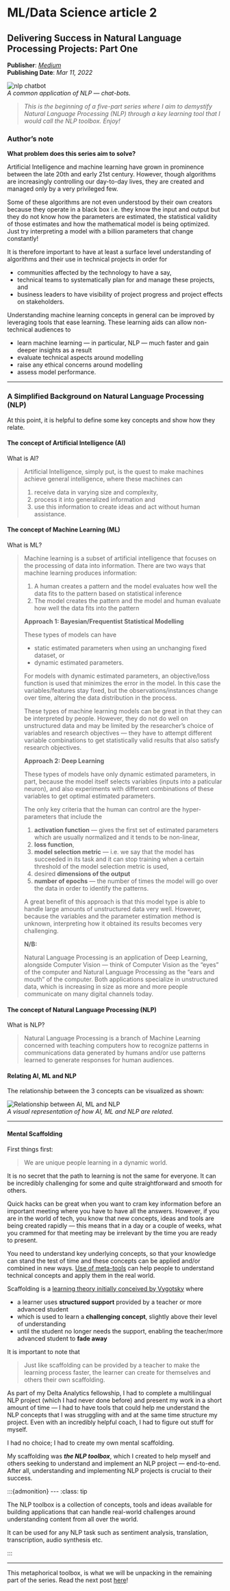 # ML/Data Science article 2

## Delivering Success in Natural Language Processing Projects: Part One

**Publisher**: [*Medium*](https://medium.com/@ceethinwa/delivering-success-in-natural-language-processing-projects-part-one-40c4775cf6a9) <br>
**Publishing Date**: *Mar 11, 2022*

![nlp chatbot](../images/NLP-chatbot.svg) <br>
*A common application of NLP — chat-bots.*

> *This is the beginning of a five-part series where I aim to demystify Natural Language Processing (NLP) through a key
> learning tool that I would call the NLP toolbox. Enjoy!*

### Author’s note

**What problem does this series aim to solve?**

Artificial Intelligence and machine learning have grown in prominence between the late 20th and early 21st century.
However, though algorithms are increasingly controlling our day-to-day lives, they are created and managed only by a
very privileged few.

Some of these algorithms are not even understood by their own creators because they operate in a black box i.e. they know
the input and output but they do not know how the parameters are estimated, the statistical validity of those estimates
and how the mathematical model is being optimized. Just try interpreting a model with a billion parameters that change constantly!

It is therefore important to have at least a surface level understanding of algorithms and their use in technical projects
in order for

* communities affected by the technology to have a say,
* technical teams to systematically plan for and manage these projects, and
* business leaders to have visibility of project progress and project effects on stakeholders.

Understanding machine learning concepts in general can be improved by leveraging tools that ease learning. These learning
aids can allow non-technical audiences to

* learn machine learning — in particular, NLP — much faster and gain deeper insights as a result
* evaluate technical aspects around modelling
* raise any ethical concerns around modelling
* assess model performance.

****

### A Simplified Background on Natural Language Processing (NLP)

At this point, it is helpful to define some key concepts and show how they relate.

#### The concept of Artificial Intelligence (AI)

What is AI?

> Artificial Intelligence, simply put, is the quest to make machines achieve general intelligence, where these machines can
>
> 1. receive data in varying size and complexity,
> 2. process it into generalized information and
> 3. use this information to create ideas and act without human assistance.

#### The concept of Machine Learning (ML)

What is ML?

> Machine learning is a subset of artificial intelligence that focuses on the processing of data into information.
> There are two ways that machine learning produces information:
> 1. A human creates a pattern and the model evaluates how well the data fits to the pattern based on statistical inference
> 2. The model creates the pattern and the model and human evaluate how well the data fits into the pattern
> 
> **Approach 1: Bayesian/Frequentist Statistical Modelling**
> 
> These types of models can have
> * static estimated parameters when using an unchanging fixed dataset, or
> * dynamic estimated parameters.
> 
> For models with dynamic estimated parameters, an objective/loss function is used that minimizes the error in the model.
> In this case the variables/features stay fixed, but the observations/instances change over time, altering the data
> distribution in the process.
> 
> These types of machine learning models can be great in that they can be interpreted by people. However, they do not do
> well on unstructured data and may be limited by the researcher’s choice of variables and research objectives — they have
> to attempt different variable combinations to get statistically valid results that also satisfy research objectives.
> 
> **Approach 2: Deep Learning**
> 
> These types of models have only dynamic estimated parameters, in part, because the model itself selects variables
> (inputs into a paticular neuron), and also experiments with different combinations of these variables to get optimal
> estimated parameters.
> 
> The only key criteria that the human can control are the hyper-parameters that include the
> 1. **activation function** — gives the first set of estimated parameters which are usually normalized and it tends to be non-linear,
> 2. **loss function**,
> 3. **model selection metric** — i.e. we say that the model has succeeded in its task and it can stop training when a certain threshold of the model selection metric is used,
> 4. desired **dimensions of the output**
> 5. **number of epochs** — the number of times the model will go over the data in order to identify the patterns.
> 
> A great benefit of this approach is that this model type is able to handle large amounts of unstructured data very well.
> However, because the variables and the parameter estimation method is unknown, interpreting how it obtained its results
> becomes very challenging.
> 
> **N/B:**
> 
> Natural Language Processing is an application of Deep Learning, alongside Computer Vision — think of Computer Vision
> as the “eyes” of the computer and Natural Language Processing as the “ears and mouth” of the computer. Both applications
> specialize in unstructured data, which is increasing in size as more and more people communicate on many digital channels
> today.

#### The concept of Natural Language Processing (NLP)

What is NLP?

> Natural Language Processing is a branch of Machine Learning concerned with teaching computers how to recognize patterns
> in communications data generated by humans and/or use patterns learned to generate responses for human audiences.

#### Relating AI, ML and NLP

The relationship between the 3 concepts can be visualized as shown:

![Relationship between AI, ML and NLP](../images/ai-ml-nlp.svg) <br>
*A visual representation of how AI, ML and NLP are related.*

****

#### Mental Scaffolding

First things first:

> We are unique people learning in a dynamic world.

It is no secret that the path to learning is not the same for everyone. It can be incredibly challenging for some and
quite straightforward and smooth for others.

Quick hacks can be great when you want to cram key information before an important meeting where you have to have all the
answers. However, if you are in the world of tech, you know that new concepts, ideas and tools are being created rapidly
— this means that in a day or a couple of weeks, what you crammed for that meeting may be irrelevant by the time you are
ready to present.

You need to understand key underlying concepts, so that your knowledge can stand the test of time and these concepts can
be applied and/or combined in new ways. [Use of meta-tools](https://medium.com/accelerated-intelligence/this-is-exactly-how-you-should-train-yourself-to-be-smarter-infographic-86d0d42ad41c)
can help people to understand technical concepts and apply them in the real world.

Scaffolding is a [learning theory initially conceived by Vygotsky](https://science-education-research.com/teaching-science/constructivist-pedagogy/scaffolding-learning/) where

* a learner uses **structured support** provided by a teacher or more advanced student
* which is used to learn a **challenging concept**, slightly above their level of understanding
* until the student no longer needs the support, enabling the teacher/more advanced student to **fade away**

It is important to note that

> Just like scaffolding can be provided by a teacher to make the learning process faster, the learner can create for
> themselves and others their own scaffolding.

As part of my Delta Analytics fellowship, I had to complete a multilingual NLP project (which I had never done before)
and present my work in a short amount of time — I had to have tools that could help me understand the NLP concepts that 
I was struggling with and at the same time structure my project. Even with an incredibly helpful coach, I had to figure
out stuff for myself.

I had no choice; I had to create my own mental scaffolding.

My scaffolding was ***the NLP toolbox***, which I created to help myself and others seeking to understand and implement
an NLP project — end-to-end. After all, understanding and implementing NLP projects is crucial to their success.

:::{admonition} ---
:class: tip

The NLP toolbox is a collection of concepts, tools and ideas available for building applications that can handle real-world
challenges around understanding content from all over the world.

It can be used for any NLP task such as sentiment analysis, translation, transcription, audio synthesis etc.

:::

****

This metaphorical toolbox, is what we will be unpacking in the remaining part of the series. Read the next post [here](https://medium.com/@ceethinwa/delivering-success-in-natural-language-processing-projects-part-two-897e616bc8e2)!
